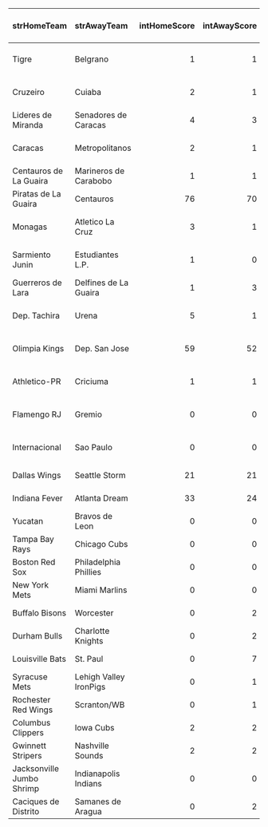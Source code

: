 | strHomeTeam               | strAwayTeam            |   intHomeScore |   intAwayScore | strStatus     | strCountry   | strLeague                | strSport   | Rating   | TV Listing Link                                                                                                 |
|:--------------------------|:-----------------------|---------------:|---------------:|:--------------|:-------------|:-------------------------|:-----------|:---------|:----------------------------------------------------------------------------------------------------------------|
| Tigre                     | Belgrano               |              1 |              1 | 69            | ARGENTINA    | Liga Profesional         | football   | 59       | <a href="https://www.livesoccertv.com/schedules/">Live Soccer TV</a>                                            |
| Cruzeiro                  | Cuiaba                 |              2 |              1 | 68            | BRAZIL       | Serie A                  | football   | 56       | <a href="https://www.livesoccertv.com/schedules/">Live Soccer TV</a>                                            |
| Lideres de Miranda        | Senadores de Caracas   |              4 |              3 | 6th Inning    | VENEZUELA    | LMBP                     | baseball   | 50       | <a href="https://www.youtube.com/@LMBPVE/streams">YouTube</a>                                                   |
| Caracas                   | Metropolitanos         |              2 |              1 | 69            | VENEZUELA    | Copa Venezuela           | football   | 44       | <a href="https://www.livesoccertv.com/schedules/">Live Soccer TV</a>                                            |
| Centauros de La Guaira    | Marineros de Carabobo  |              1 |              1 | 5th Inning    | VENEZUELA    | LMBP                     | baseball   | 38       | <a href="https://www.youtube.com/@LMBPVE/streams">YouTube</a>                                                   |
| Piratas de La Guaira      | Centauros              |             76 |             70 | 4th Quarter 9 | VENEZUELA    | Superliga                | basketball | 37       | -                                                                                                               |
| Monagas                   | Atletico La Cruz       |              3 |              1 | 67            | VENEZUELA    | Copa Venezuela           | football   | 33       | <a href="https://www.livesoccertv.com/schedules/">Live Soccer TV</a>                                            |
| Sarmiento Junin           | Estudiantes L.P.       |              1 |              0 | 63            | ARGENTINA    | Liga Profesional         | football   | 28       | <a href="https://www.livesoccertv.com/schedules/">Live Soccer TV</a>                                            |
| Guerreros de Lara         | Delfines de La Guaira  |              1 |              3 | 5th Inning    | VENEZUELA    | LMBP                     | baseball   | 27       | <a href="https://www.youtube.com/@LMBPVE/streams">YouTube</a>                                                   |
| Dep. Tachira              | Urena                  |              5 |              1 | 69            | VENEZUELA    | Copa Venezuela           | football   | 22       | <a href="https://www.livesoccertv.com/schedules/">Live Soccer TV</a>                                            |
| Olimpia Kings             | Dep. San Jose          |             59 |             52 | 3rd Quarter 8 | PARAGUAY     | LNB - Apertura - Winners | basketball | 3        | -                                                                                                               |
| Athletico-PR              | Criciuma               |              1 |              1 | 26            | BRAZIL       | Serie A                  | football   |          | <a href="https://www.livesoccertv.com/schedules/">Live Soccer TV</a>                                            |
| Flamengo RJ               | Gremio                 |              0 |              0 | 27            | BRAZIL       | Serie A                  | football   |          | <a href="https://www.livesoccertv.com/schedules/">Live Soccer TV</a>                                            |
| Internacional             | Sao Paulo              |              0 |              0 | 23            | BRAZIL       | Serie A                  | football   |          | <a href="https://www.livesoccertv.com/schedules/">Live Soccer TV</a>                                            |
| Dallas Wings              | Seattle Storm          |             21 |             21 | 2nd Quarter 1 | USA          | WNBA                     | basketball |          | <a href="https://www.wnba.com/schedule?season=2024&month=all">WNBA Schedule</a>                                 |
| Indiana Fever             | Atlanta Dream          |             33 |             24 | 2nd Quarter 1 | USA          | WNBA                     | basketball |          | <a href="https://www.wnba.com/schedule?season=2024&month=all">WNBA Schedule</a>                                 |
| Yucatan                   | Bravos de Leon         |              0 |              0 | 1st Inning    | MEXICO       | LMB                      | baseball   |          | <a href="https://www.youtube.com/results?search_query=liga+mexicana+de+beisbol&sp=EgJAAQ%253D%253D">YouTube</a> |
| Tampa Bay Rays            | Chicago Cubs           |              0 |              0 | 3rd Inning    | USA          | MLB                      | baseball   |          | <a href="https://www.mlb.com/schedule">MLB Schedule</a>                                                         |
| Boston Red Sox            | Philadelphia Phillies  |              0 |              0 | 2nd Inning    | USA          | MLB                      | baseball   |          | <a href="https://www.mlb.com/schedule">MLB Schedule</a>                                                         |
| New York Mets             | Miami Marlins          |              0 |              0 | 2nd Inning    | USA          | MLB                      | baseball   |          | <a href="https://www.mlb.com/schedule">MLB Schedule</a>                                                         |
| Buffalo Bisons            | Worcester              |              0 |              2 | 4th Inning    | USA          | IL - First stage         | baseball   |          | <a href="http://milb.tv/">MiLB.TV</a>                                                                           |
| Durham Bulls              | Charlotte Knights      |              0 |              2 | 4th Inning    | USA          | IL - First stage         | baseball   |          | <a href="http://milb.tv/">MiLB.TV</a>                                                                           |
| Louisville Bats           | St. Paul               |              0 |              7 | 3rd Inning    | USA          | IL - First stage         | baseball   |          | <a href="http://milb.tv/">MiLB.TV</a>                                                                           |
| Syracuse Mets             | Lehigh Valley IronPigs |              0 |              1 | 4th Inning    | USA          | IL - First stage         | baseball   |          | <a href="http://milb.tv/">MiLB.TV</a>                                                                           |
| Rochester Red Wings       | Scranton/WB            |              0 |              1 | 3rd Inning    | USA          | IL - First stage         | baseball   |          | <a href="http://milb.tv/">MiLB.TV</a>                                                                           |
| Columbus Clippers         | Iowa Cubs              |              2 |              2 | 1st Inning    | USA          | IL - First stage         | baseball   |          | <a href="http://milb.tv/">MiLB.TV</a>                                                                           |
| Gwinnett Stripers         | Nashville Sounds       |              2 |              2 | 1st Inning    | USA          | IL - First stage         | baseball   |          | <a href="http://milb.tv/">MiLB.TV</a>                                                                           |
| Jacksonville Jumbo Shrimp | Indianapolis Indians   |              0 |              0 | 2nd Inning    | USA          | IL - First stage         | baseball   |          | <a href="http://milb.tv/">MiLB.TV</a>                                                                           |
| Caciques de Distrito      | Samanes de Aragua      |              0 |              2 | 2nd Inning    | VENEZUELA    | LMBP                     | baseball   |          | <a href="https://www.youtube.com/@LMBPVE/streams">YouTube</a>                                                   |